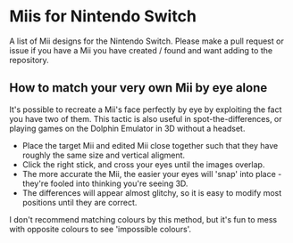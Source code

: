 # Miis for Nintendo Switch

A list of Mii designs for the Nintendo Switch. Please make a pull request or issue if you have a Mii you have created / found and want adding to the repository.

## How to match your very own Mii by eye alone

It's possible to recreate a Mii's face perfectly by eye by exploiting the fact you have two of them. This tactic is also useful in spot-the-differences, or playing games on the Dolphin Emulator in 3D without a headset.

  - Place the target Mii and edited Mii close together such that they have roughly the same size and vertical aligment.
  - Click the right stick, and cross your eyes until the images overlap.
  - The more accurate the Mii, the easier your eyes will 'snap' into place - they're fooled into thinking you're seeing 3D.
  - The differences will appear almost glitchy, so it is easy to modify most positions until they are correct.

I don't recommend matching colours by this method, but it's fun to mess with opposite colours to see 'impossible colours'.


